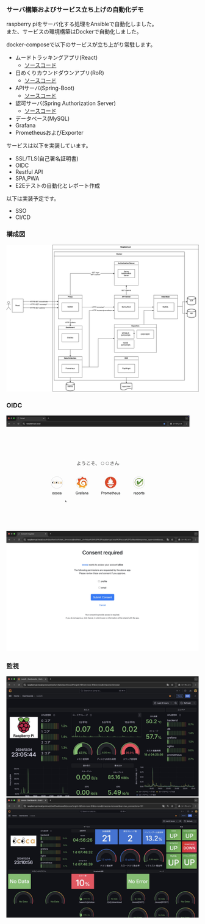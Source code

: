 ### サーバ構築およびサービス立ち上げの自動化デモ

raspberry piをサーバ化する処理をAnsibleで自動化しました。  
また、サービスの環境構築はDockerで自動化しました。  

docker-composeで以下のサービスが立ち上がり常駐します。  
- ムードトラッキングアプリ(React)
    - [ソースコード](https://github.com/YuuNozawa/ococa-frontend)
- 日めくりカウンドダウンアプリ(RoR)
    - [ソースコード](https://github.com/YuuNozawa/countdown-app)
- APIサーバ(Spring-Boot)
    - [ソースコード](https://github.com/YuuNozawa/ococa-backend)
- 認可サーバ(Spring Authorization Server)
    - [ソースコード](https://github.com/YuuNozawa/auth-server)
- データベース(MySQL)
- Grafana
- PrometheusおよびExporter

サービスは以下を実装しています。  
- SSL/TLS(自己署名証明書)
- OIDC
- Restful API
- SPA,PWA
- E2Eテストの自動化とレポート作成

以下は実装予定です。  
- SSO
- CI/CD

### 構成図 
![構成図](./images/pi5.drawio.png)  

### OIDC
![OIDC](./images/oidc.gif)
![OIDC](./images/auth.jpg)

### 監視
![ダッシュボード](./images/dashboard.jpg)  
![ダッシュボード2](./images/dashboard2.jpg)  
